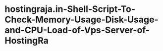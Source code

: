 # hostingraja.in-Shell-Script-To-Check-Memory-Usage-Disk-Usage-and-CPU-Load-of-Vps-Server-of-HostingRa